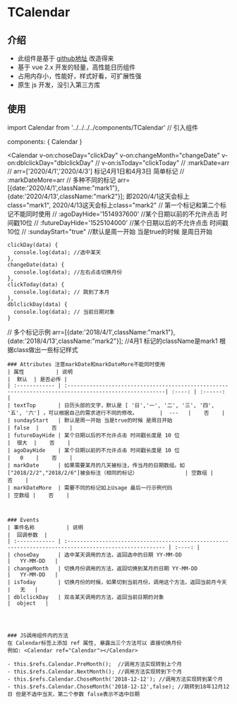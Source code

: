 # TCalendar

## 介绍

* 此组件是基于 [github地址](https://github.com/zwhGithub/vue-calendar) 改造得来
* 基于 vue 2.x 开发的轻量，高性能日历组件
* 占用内存小，性能好，样式好看，可扩展性强
* 原生 js 开发，没引入第三方库

## 使用
 import Calendar from '../../../../components/TCalendar'  // 引入组件

 components: {
    Calendar
  }

  <Calendar
    v-on:choseDay="clickDay"
    v-on:changeMonth="changeDate"
    v-on:dblclickDay="dblclickDay"
    // v-on:isToday="clickToday"
    // :markDate=arr // arr=['2020/4/1','2020/4/3'] 标记4月1日和4月3日 简单标记
    // :markDateMore=arr // 多种不同的标记 arr=[{date:'2020/4/1',className:"mark1"}, {date:'2020/4/13',className:"mark2"}]; 即2020/4/1这天会标上class="mark1", 2020/4/13这天会标上class="mark2"
    // 第一个标记和第二个标记不能同时使用
    // :agoDayHide='1514937600' //某个日期以前的不允许点击  时间戳10位
    // :futureDayHide='1525104000' //某个日期以后的不允许点击  时间戳10位
    // :sundayStart="true" //默认是周一开始 当是true的时候 是周日开始
  ></Calendar>

    clickDay(data) {
      console.log(data); //选中某天
    },
    changeDate(data) {
      console.log(data); //左右点击切换月份
    },
    clickToday(data) {
      console.log(data); // 跳到了本月
    },
    dblclickDay(data) {
      console.log(data); // 当前日期对象
    }

  // 多个标记示例
  arr=[{date:'2018/4/1',className:"mark1"}, {date:'2018/4/13',className:"mark2"}];
  //4月1 标记的className是mark1 根据class做出一些标记样式
```
### Attributes 注意markDate和markDateMore不能同时使用
| 属性          | 说明                                                                                                   |  默认  | 是否必传 |
| :------------ | :-----------------------------------------------------------------------------------------------------| :----: | :------: |
| textTop       | 日历头部的文字，默认是 [ '日','一', '二', '三', '四', '五', '六'] ，可以根据自己的需求进行不同的修改。       |  ---   |    否    |
| sundayStart   | 默认是周一开始 当是true的时候 是周日开始                                                                 | false  |    否    |
| futureDayHide | 某个日期以后的不允许点击 时间戳长度是 10 位                                                            |  很大  |    否    |
| agoDayHide    | 某个日期以前的不允许点击 时间戳长度是 10 位                                                            |   0    |    否    |
| markDate      | 如果需要某月的几天被标注，传当月的日期数组。如["2018/2/2","2018/2/6"]被会标注（相同的标记）               | 空数组 |    否    |
| markDateMore  | 需要不同的标记如上Usage 最后一行示例代码                                                               | 空数组 |    否    |



### Events
| 事件名称          | 说明                                                                                                   |  回调参数  |
| :------------ | :----------------------------------------------------------------------------------------------------- | :----: |
| choseDay      | 选中某天调用的方法，返回选中的日期 YY-MM-DD                                                            |   YY-MM-DD   |
| changeMonth   | 切换月份调用的方法，返回切换到某月的日期 YY-MM-DD                                                      |   YY-MM-DD   |
| isToday       | 切换月份的时候，如果切到当前月份，调用这个方法，返回当前月今天                                         |   无   |
| dblclickDay   | 双击某天调用的方法，返回当前日期的对象                                                              |  object   |




### JS调用组件内的方法
在 Calendar标签上添加 ref 属性, 暴露出三个方法可以 直接切换月份
例如: <Calendar ref="Calendar"></Calendar>

- this.$refs.Calendar.PreMonth();  //调用方法实现转到上个月
- this.$refs.Calendar.NextMonth(); //调用方法实现转到下个月
- this.$refs.Calendar.ChoseMonth('2018-12-12'); //调用方法实现转到某个月
- this.$refs.Calendar.ChoseMonth('2018-12-12',false); //跳转到18年12月12日 但是不选中当天，第二个参数 false表示不选中日期